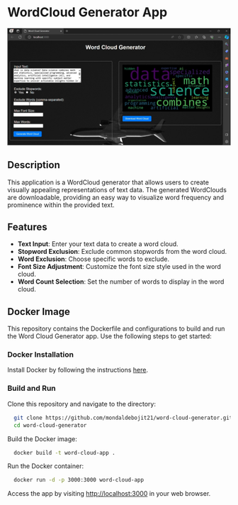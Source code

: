 # WordCloud Generator App

![WordCloud Generator Demo](screenshot.jpg)

## Description

This application is a WordCloud generator that allows users to create visually appealing representations of text data. The generated WordClouds are downloadable, providing an easy way to visualize word frequency and prominence within the provided text.

## Features

- **Text Input**: Enter your text data to create a word cloud.
- **Stopword Exclusion**: Exclude common stopwords from the word cloud.
- **Word Exclusion**: Choose specific words to exclude.
- **Font Size Adjustment**: Customize the font size style used in the word cloud.
- **Word Count Selection**: Set the number of words to display in the word cloud.


## Docker Image

This repository contains the Dockerfile and configurations to build and run the Word Cloud Generator app. Use the following steps to get started:

### Docker Installation

Install Docker by following the instructions [here](https://docs.docker.com/get-docker/).

### Build and Run

Clone this repository and navigate to the directory:

```bash
  git clone https://github.com/mondaldebojit21/word-cloud-generator.git
  cd word-cloud-generator
```

Build the Docker image:

```bash
  docker build -t word-cloud-app .
```

Run the Docker container:

```bash
  docker run -d -p 3000:3000 word-cloud-app
```

Access the app by visiting [http://localhost:3000](http://localhost:3000) in your web browser.
